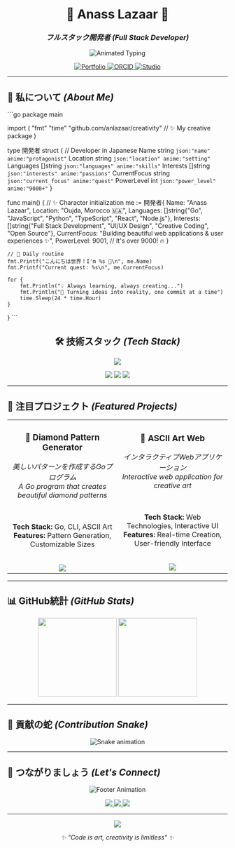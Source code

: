 <div align="center">

# 🌸 Anass Lazaar 🌸
### *フルスタック開発者* *(Full Stack Developer)*

<img src="https://readme-typing-svg.herokuapp.com?font=Fira+Code&size=24&duration=2000&pause=800&color=FF6B6B&center=true&vCenter=true&multiline=true&width=600&height=120&lines=%E2%9C%A8+Full+Stack+Developer+%F0%9F%9A%80;%F0%9F%8E%A8+Creative+Problem+Solver;%F0%9F%8C%B8+Building+Amazing+Experiences;%F0%9F%87%B2%F0%9F%87%A6+From+Morocco+%E2%9C%A8;%F0%9F%9B%A0%EF%B8%8F+Frontend+%26+Backend+Magic;%F0%9F%8C%90+Web+%26+Mobile+Apps" alt="Animated Typing" />

<br/>

<p align="center">
  <a href="https://aeneas-portfolio.vercel.app">
    <img src="https://img.shields.io/badge/🌟_Portfolio-FF6B6B?style=for-the-badge&logoColor=white&labelColor=4ECDC4" alt="Portfolio"/>
  </a>
  <a href="https://orcid.org/0009-0009-9043-496">
    <img src="https://img.shields.io/badge/📚_ORCID-4ECDC4?style=for-the-badge&logoColor=white&labelColor=FF6B6B" alt="ORCID"/>
  </a>
  <a href="https://aeneas.studio">
    <img src="https://img.shields.io/badge/🎨_Studio-FFE66D?style=for-the-badge&logoColor=black&labelColor=FF6B6B" alt="Studio"/>
  </a>
</p>

</div>

---

## 🌟 私について *(About Me)*

\`\`\`go
package main

import (
    "fmt"
    "time"
    "github.com/anlazaar/creativity" // ✨ My creative package
)

type 開発者 struct { // Developer in Japanese
    Name         string   `json:"name" anime:"protagonist"`
    Location     string   `json:"location" anime:"setting"`
    Languages    []string `json:"languages" anime:"skills"`
    Interests    []string `json:"interests" anime:"passions"`
    CurrentFocus string   `json:"current_focus" anime:"quest"`
    PowerLevel   int      `json:"power_level" anime:"9000+"`
}

func main() {
    // ✨ Character initialization
    me := 開発者{
        Name:         "Anass Lazaar",
        Location:     "Oujda, Morocco 🇲🇦",
        Languages:    []string{"Go", "JavaScript", "Python", "TypeScript", "React", "Node.js"},
        Interests:    []string{"Full Stack Development", "UI/UX Design", "Creative Coding", "Open Source"},
        CurrentFocus: "Building beautiful web applications & user experiences ✨",
        PowerLevel:   9001, // It's over 9000! 🔥
    }
    
    // 🌸 Daily routine
    fmt.Printf("こんにちは世界！I'm %s 👋\n", me.Name)
    fmt.Printf("Current quest: %s\n", me.CurrentFocus)
    
    for {
        fmt.Println("💡 Always learning, always creating...")
        fmt.Println("🌸 Turning ideas into reality, one commit at a time")
        time.Sleep(24 * time.Hour)
    }
}
\`\`\`

<div align="center">

## 🛠️ 技術スタック *(Tech Stack)*

<p align="center">
  <img src="https://skillicons.dev/icons?i=js,ts,react,nextjs,nodejs,go,python,html,css,tailwind,git,github,vscode,linux&theme=dark&perline=7" />
</p>

<p align="center">
  <img src="https://img.shields.io/badge/Frontend-Power_Level_9000+-FF6B6B?style=for-the-badge&logoColor=white&labelColor=4ECDC4"/>
  <img src="https://img.shields.io/badge/Backend-Master_Rank-4ECDC4?style=for-the-badge&logoColor=white&labelColor=FFE66D"/>
  <img src="https://img.shields.io/badge/Full_Stack-∞-FFE66D?style=for-the-badge&logoColor=black&labelColor=FF6B6B"/>
</p>

</div>

---

## 🎯 注目プロジェクト *(Featured Projects)*

<div align="center">

<table>
<tr>
<td width="50%" align="center">

### 🔷 Diamond Pattern Generator
*美しいパターンを作成するGoプログラム*
<br>*A Go program that creates beautiful diamond patterns*

<br>

**Tech Stack:** Go, CLI, ASCII Art
<br>
**Features:** Pattern Generation, Customizable Sizes

<br>

<a href="https://github.com/anlazaar/diamond-pattern-generator">
  <img src="https://img.shields.io/badge/🔍_VIEW_CODE-FF6B6B?style=for-the-badge&logoColor=white&labelColor=4ECDC4"/>
</a>

</td>
<td width="50%" align="center">

### 🍪 ASCII Art Web
*インタラクティブWebアプリケーション*
<br>*Interactive web application for creative art*

<br>

**Tech Stack:** Web Technologies, Interactive UI
<br>
**Features:** Real-time Creation, User-friendly Interface

<br>

<a href="https://github.com/anlazaar/ascii-art-web">
  <img src="https://img.shields.io/badge/🔍_VIEW_CODE-4ECDC4?style=for-the-badge&logoColor=white&labelColor=FF6B6B"/>
</a>

</td>
</tr>
</table>

</div>

---

## 📊 GitHub統計 *(GitHub Stats)*

<div align="center">

<img height="180em" src="https://github-readme-stats.vercel.app/api?username=anlazaar&show_icons=true&theme=radical&include_all_commits=true&count_private=true&bg_color=0d1117&title_color=FF6B6B&text_color=4ECDC4&icon_color=FFE66D"/>
<img height="180em" src="https://github-readme-stats.vercel.app/api/top-langs/?username=anlazaar&layout=compact&langs_count=7&theme=radical&bg_color=0d1117&title_color=FF6B6B&text_color=4ECDC4"/>

</div>

---

## 🐍 貢献の蛇 *(Contribution Snake)*

<div align="center">

![Snake animation](https://github.com/anlazaar/anlazaar/blob/output/github-contribution-grid-snake-dark.svg)

</div>

---

## 🌸 つながりましょう *(Let's Connect)*

<div align="center">

<p align="center">
  <img src="https://readme-typing-svg.herokuapp.com?font=Fira+Code&size=18&duration=3000&pause=1000&color=FF6B6B&center=true&vCenter=true&width=500&lines=Always+coding%2C+always+creating+%E2%9C%A8;Full+stack+is+my+passion+%F0%9F%9A%80;Let's+build+something+amazing+%F0%9F%8C%9F" alt="Footer Animation" />
</p>

<p align="center">
  <a href="mailto:your.email@example.com">
    <img src="https://img.shields.io/badge/📧_Email-FF6B6B?style=for-the-badge&logoColor=white&labelColor=4ECDC4"/>
  </a>
  <a href="https://linkedin.com/in/yourprofile">
    <img src="https://img.shields.io/badge/💼_LinkedIn-4ECDC4?style=for-the-badge&logoColor=white&labelColor=FFE66D"/>
  </a>
  <a href="https://twitter.com/yourhandle">
    <img src="https://img.shields.io/badge/🐦_Twitter-FFE66D?style=for-the-badge&logoColor=black&labelColor=FF6B6B"/>
  </a>
</p>

---

<p align="center">
  <img src="https://komarev.com/ghpvc/?username=anlazaar&color=FF6B6B&style=for-the-badge&label=PROFILE+VIEWS"/>
</p>

<p align="center">
  <i>✨ "Code is art, creativity is limitless" ✨</i>
</p>

</div>

